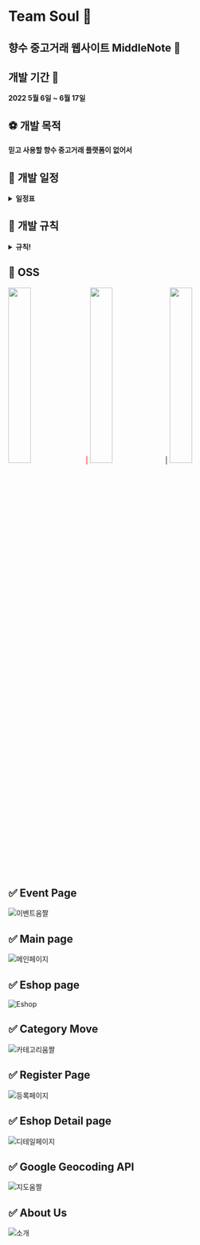 # Team Soul :pushpin:
## 향수 중고거래 웹사이트 MiddleNote :bell:
## 개발 기간 :triangular_flag_on_post:
<b> 2022 5월 6일 ~ 6월 17일 </b>

## :soccer: 개발 목적
<b> 믿고 사용할 향수 중고거래 플랫폼이 없어서 </b>

## :calendar: 개발 일정
<details markdown="1">
<summary><strong>일정표</strong></summary>

![개발일정](https://user-images.githubusercontent.com/42410000/174437719-12d2b67f-9d61-41e5-a166-106c473bec8d.png)

</details>

## :green_book: 개발 규칙
<details markdown="1">
<summary><strong>규칙!</strong></summary>
 <h3>1. Divde Develop Part </h3>
 <h3>2. Make Issue </h3>
 <h3>3. Make branch accroding to issue number  </h3>
 <h3>4. Final Modification merge to main branch  </h3>

</details>

## :wrench: OSS
<img src="https://user-images.githubusercontent.com/42410000/174438533-2fb5357c-c08d-4f44-a84d-7f52ea630fb0.png" width="30%" height="30%"/><span style="color:red"> | </span>
<img src="https://user-images.githubusercontent.com/42410000/174438539-1dac7dc0-3825-4240-8c7d-9106e3ba361d.jpg" width="30%" height="30%"/>|
<img src="https://user-images.githubusercontent.com/42410000/174438544-5663023c-4e53-4bb8-af4d-3aa70139fc44.png" width="30%" height="30%"/>

## ✅ Event Page

![이벤트움짤](https://user-images.githubusercontent.com/42410000/174438090-6a8295d0-0ba0-4c9b-b973-b8b22634d550.gif)

## ✅ Main page

![메인페이지](https://user-images.githubusercontent.com/42410000/174448082-2c46b864-f1c2-44b3-a370-3341fd3973c4.gif)

## ✅ Eshop page

![Eshop](https://user-images.githubusercontent.com/42410000/174448120-bcbd69af-3510-4c0f-85ca-af8fe85f5ddc.gif)

## ✅ Category Move

![카테고리움짤](https://user-images.githubusercontent.com/42410000/174438330-fb1951b1-228b-426b-b90c-43fcd92f2327.gif)

## ✅ Register Page

![등록페이지](https://user-images.githubusercontent.com/42410000/174449059-5db0a76c-2218-40df-a837-bb6a14804b79.gif)

## ✅ Eshop Detail page

![디테일페이지](https://user-images.githubusercontent.com/42410000/174448651-42d25fea-2468-4d20-9ee7-7fedfd214d0f.gif)

## ✅ Google Geocoding API

![지도움짤](https://user-images.githubusercontent.com/42410000/174438130-68235766-b21d-4c23-a31d-2618f8328dcd.gif)

## ✅ About Us

![소개](https://user-images.githubusercontent.com/42410000/174448148-a4bbd66c-fc15-4545-9ad6-fb3bc3cecba8.gif)

